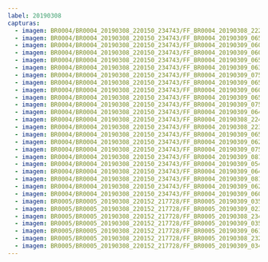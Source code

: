 ```yaml
---
label: 20190308
capturas:
  - imagem: BR0004/BR0004_20190308_220150_234743/FF_BR0004_20190308_222233_347_0029184.fits_maxpixel.jpg
  - imagem: BR0004/BR0004_20190308_220150_234743/FF_BR0004_20190309_065821_246_0798208.fits_maxpixel.jpg
  - imagem: BR0004/BR0004_20190308_220150_234743/FF_BR0004_20190309_060743_320_0722688.fits_maxpixel.jpg
  - imagem: BR0004/BR0004_20190308_220150_234743/FF_BR0004_20190309_060732_822_0722432.fits_maxpixel.jpg
  - imagem: BR0004/BR0004_20190308_220150_234743/FF_BR0004_20190309_065709_452_0796416.fits_maxpixel.jpg
  - imagem: BR0004/BR0004_20190308_220150_234743/FF_BR0004_20190309_063636_764_0765696.fits_maxpixel.jpg
  - imagem: BR0004/BR0004_20190308_220150_234743/FF_BR0004_20190309_075740_940_0886272.fits_maxpixel.jpg
  - imagem: BR0004/BR0004_20190308_220150_234743/FF_BR0004_20190309_065506_192_0793344.fits_maxpixel.jpg
  - imagem: BR0004/BR0004_20190308_220150_234743/FF_BR0004_20190309_060807_890_0723200.fits_maxpixel.jpg
  - imagem: BR0004/BR0004_20190308_220150_234743/FF_BR0004_20190309_065425_209_0792320.fits_maxpixel.jpg
  - imagem: BR0004/BR0004_20190308_220150_234743/FF_BR0004_20190309_075434_571_0881664.fits_maxpixel.jpg
  - imagem: BR0004/BR0004_20190308_220150_234743/FF_BR0004_20190309_064815_338_0783104.fits_maxpixel.jpg
  - imagem: BR0004/BR0004_20190308_220150_234743/FF_BR0004_20190308_224503_905_0062720.fits_maxpixel.jpg
  - imagem: BR0004/BR0004_20190308_220150_234743/FF_BR0004_20190308_223436_505_0047104.fits_maxpixel.jpg
  - imagem: BR0004/BR0004_20190308_220150_234743/FF_BR0004_20190309_065516_440_0793600.fits_maxpixel.jpg
  - imagem: BR0004/BR0004_20190308_220150_234743/FF_BR0004_20190309_062719_206_0751872.fits_maxpixel.jpg
  - imagem: BR0004/BR0004_20190308_220150_234743/FF_BR0004_20190309_075515_651_0882688.fits_maxpixel.jpg
  - imagem: BR0004/BR0004_20190308_220150_234743/FF_BR0004_20190309_081742_427_0915968.fits_maxpixel.jpg
  - imagem: BR0004/BR0004_20190308_220150_234743/FF_BR0004_20190309_054619_849_0690688.fits_maxpixel.jpg
  - imagem: BR0004/BR0004_20190308_220150_234743/FF_BR0004_20190309_064835_825_0783616.fits_maxpixel.jpg
  - imagem: BR0004/BR0004_20190308_220150_234743/FF_BR0004_20190309_081732_171_0915712.fits_maxpixel.jpg
  - imagem: BR0004/BR0004_20190308_220150_234743/FF_BR0004_20190309_062750_110_0752640.fits_maxpixel.jpg
  - imagem: BR0004/BR0004_20190308_220150_234743/FF_BR0004_20190309_060651_800_0721408.fits_maxpixel.jpg
  - imagem: BR0005/BR0005_20190308_220152_217728/FF_BR0005_20190309_035914_443_0530688.fits_maxpixel.jpg
  - imagem: BR0005/BR0005_20190308_220152_217728/FF_BR0005_20190309_023013_445_0398592.fits_maxpixel.jpg
  - imagem: BR0005/BR0005_20190308_220152_217728/FF_BR0005_20190308_234655_570_0154880.fits_maxpixel.jpg
  - imagem: BR0005/BR0005_20190308_220152_217728/FF_BR0005_20190309_035945_184_0531456.fits_maxpixel.jpg
  - imagem: BR0005/BR0005_20190308_220152_217728/FF_BR0005_20190309_061357_461_0727040.fits_maxpixel.jpg
  - imagem: BR0005/BR0005_20190308_220152_217728/FF_BR0005_20190308_232337_476_0120064.fits_maxpixel.jpg
  - imagem: BR0005/BR0005_20190308_220152_217728/FF_BR0005_20190309_034554_639_0511232.fits_maxpixel.jpg
---
```

